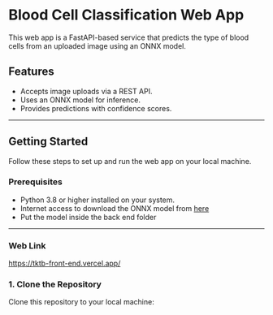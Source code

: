 # Blood Cell Classification Web App

This web app is a FastAPI-based service that predicts the type of blood cells from an uploaded image using an ONNX model.

## Features

- Accepts image uploads via a REST API.
- Uses an ONNX model for inference.
- Provides predictions with confidence scores.

---

## Getting Started

Follow these steps to set up and run the web app on your local machine.

### Prerequisites

- Python 3.8 or higher installed on your system.
- Internet access to download the ONNX model from [here](https://drive.google.com/drive/folders/1MpG-Sy-GGQCoQc3Raef7bGyyWTuqB4bw?usp=sharing)
- Put the model inside the back end folder
---
### Web Link

https://tktb-front-end.vercel.app/

### 1. Clone the Repository

Clone this repository to your local machine:
